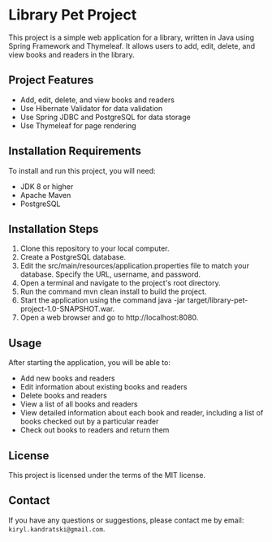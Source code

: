 # Library Pet Project

This project is a simple web application for a library, written in Java using Spring Framework and Thymeleaf. It allows users to add, edit, delete, and view books and readers in the library.

## Project Features

* Add, edit, delete, and view books and readers
* Use Hibernate Validator for data validation
* Use Spring JDBC and PostgreSQL for data storage
* Use Thymeleaf for page rendering

## Installation Requirements

To install and run this project, you will need:

* JDK 8 or higher
* Apache Maven
* PostgreSQL

## Installation Steps

1. Clone this repository to your local computer.
2. Create a PostgreSQL database.
3. Edit the src/main/resources/application.properties file to match your database. Specify the URL, username, and password.
4. Open a terminal and navigate to the project's root directory.
5. Run the command mvn clean install to build the project.
6. Start the application using the command java -jar target/library-pet-project-1.0-SNAPSHOT.war.
7. Open a web browser and go to http://localhost:8080.

## Usage

After starting the application, you will be able to:

* Add new books and readers
* Edit information about existing books and readers
* Delete books and readers
* View a list of all books and readers
* View detailed information about each book and reader, including a list of books checked out by a particular reader
* Check out books to readers and return them

## License

This project is licensed under the terms of the MIT license.

## Contact

If you have any questions or suggestions, please contact me by email: `kiryl.kandratski@gmail.com`.